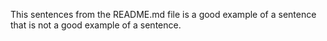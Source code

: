 This sentences from the README.md file is a good example of a sentence that is not a good example of
a sentence.